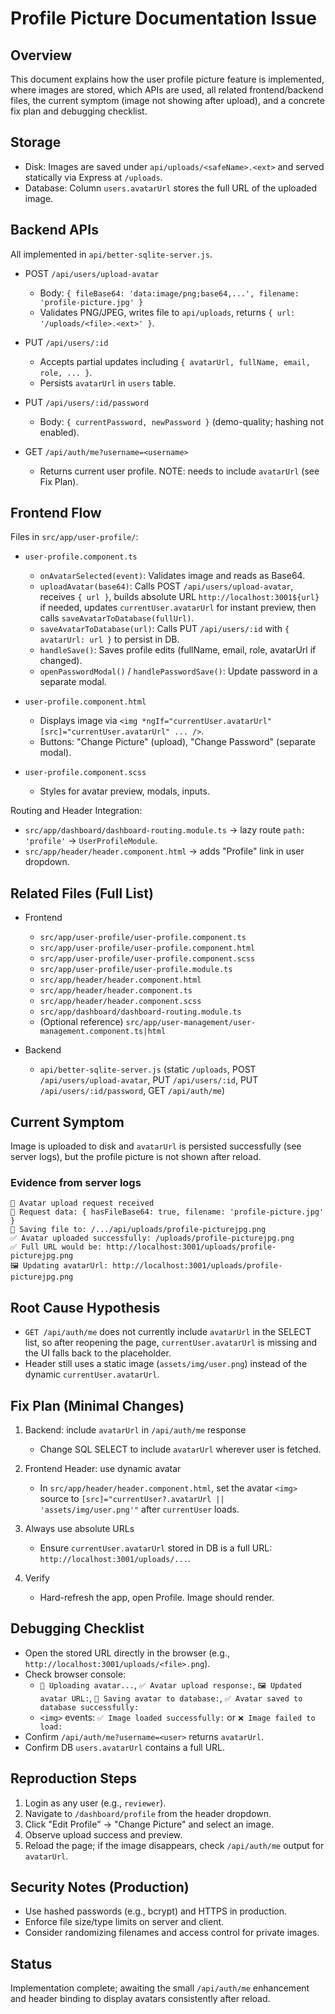# Profile Picture Documentation Issue

## Overview
This document explains how the user profile picture feature is implemented, where images are stored, which APIs are used, all related frontend/backend files, the current symptom (image not showing after upload), and a concrete fix plan and debugging checklist.

## Storage
- Disk: Images are saved under `api/uploads/<safeName>.<ext>` and served statically via Express at `/uploads`.
- Database: Column `users.avatarUrl` stores the full URL of the uploaded image.

## Backend APIs
All implemented in `api/better-sqlite-server.js`.

- POST `/api/users/upload-avatar`
  - Body: `{ fileBase64: 'data:image/png;base64,...', filename: 'profile-picture.jpg' }`
  - Validates PNG/JPEG, writes file to `api/uploads`, returns `{ url: '/uploads/<file>.<ext>' }`.

- PUT `/api/users/:id`
  - Accepts partial updates including `{ avatarUrl, fullName, email, role, ... }`.
  - Persists `avatarUrl` in `users` table.

- PUT `/api/users/:id/password`
  - Body: `{ currentPassword, newPassword }` (demo-quality; hashing not enabled).

- GET `/api/auth/me?username=<username>`
  - Returns current user profile. NOTE: needs to include `avatarUrl` (see Fix Plan).

## Frontend Flow
Files in `src/app/user-profile/`:
- `user-profile.component.ts`
  - `onAvatarSelected(event)`: Validates image and reads as Base64.
  - `uploadAvatar(base64)`: Calls POST `/api/users/upload-avatar`, receives `{ url }`, builds absolute URL `http://localhost:3001${url}` if needed, updates `currentUser.avatarUrl` for instant preview, then calls `saveAvatarToDatabase(fullUrl)`.
  - `saveAvatarToDatabase(url)`: Calls PUT `/api/users/:id` with `{ avatarUrl: url }` to persist in DB.
  - `handleSave()`: Saves profile edits (fullName, email, role, avatarUrl if changed).
  - `openPasswordModal()` / `handlePasswordSave()`: Update password in a separate modal.

- `user-profile.component.html`
  - Displays image via `<img *ngIf="currentUser.avatarUrl" [src]="currentUser.avatarUrl" ... />`.
  - Buttons: "Change Picture" (upload), "Change Password" (separate modal).

- `user-profile.component.scss`
  - Styles for avatar preview, modals, inputs.

Routing and Header Integration:
- `src/app/dashboard/dashboard-routing.module.ts` → lazy route `path: 'profile'` → `UserProfileModule`.
- `src/app/header/header.component.html` → adds "Profile" link in user dropdown.

## Related Files (Full List)
- Frontend
  - `src/app/user-profile/user-profile.component.ts`
  - `src/app/user-profile/user-profile.component.html`
  - `src/app/user-profile/user-profile.component.scss`
  - `src/app/user-profile/user-profile.module.ts`
  - `src/app/header/header.component.html`
  - `src/app/header/header.component.ts`
  - `src/app/header/header.component.scss`
  - `src/app/dashboard/dashboard-routing.module.ts`
  - (Optional reference) `src/app/user-management/user-management.component.ts|html`

- Backend
  - `api/better-sqlite-server.js` (static `/uploads`, POST `/api/users/upload-avatar`, PUT `/api/users/:id`, PUT `/api/users/:id/password`, GET `/api/auth/me`)

## Current Symptom
Image is uploaded to disk and `avatarUrl` is persisted successfully (see server logs), but the profile picture is not shown after reload.

### Evidence from server logs
```
📸 Avatar upload request received
📸 Request data: { hasFileBase64: true, filename: 'profile-picture.jpg' }
📸 Saving file to: /.../api/uploads/profile-picturejpg.png
✅ Avatar uploaded successfully: /uploads/profile-picturejpg.png
✅ Full URL would be: http://localhost:3001/uploads/profile-picturejpg.png
🖼️ Updating avatarUrl: http://localhost:3001/uploads/profile-picturejpg.png
```

## Root Cause Hypothesis
- `GET /api/auth/me` does not currently include `avatarUrl` in the SELECT list, so after reopening the page, `currentUser.avatarUrl` is missing and the UI falls back to the placeholder.
- Header still uses a static image (`assets/img/user.png`) instead of the dynamic `currentUser.avatarUrl`.

## Fix Plan (Minimal Changes)
1) Backend: include `avatarUrl` in `/api/auth/me` response
   - Change SQL SELECT to include `avatarUrl` wherever user is fetched.

2) Frontend Header: use dynamic avatar
   - In `src/app/header/header.component.html`, set the avatar `<img>` source to `[src]="currentUser?.avatarUrl || 'assets/img/user.png'"` after `currentUser` loads.

3) Always use absolute URLs
   - Ensure `currentUser.avatarUrl` stored in DB is a full URL: `http://localhost:3001/uploads/...`.

4) Verify
   - Hard-refresh the app, open Profile. Image should render.

## Debugging Checklist
- Open the stored URL directly in the browser (e.g., `http://localhost:3001/uploads/<file>.png`).
- Check browser console:
  - `🔄 Uploading avatar...`, `✅ Avatar upload response:`, `🖼️ Updated avatar URL:`, `💾 Saving avatar to database:`, `✅ Avatar saved to database successfully:`
  - `<img>` events: `✅ Image loaded successfully:` or `❌ Image failed to load:`
- Confirm `/api/auth/me?username=<user>` returns `avatarUrl`.
- Confirm DB `users.avatarUrl` contains a full URL.

## Reproduction Steps
1. Login as any user (e.g., `reviewer`).
2. Navigate to `/dashboard/profile` from the header dropdown.
3. Click "Edit Profile" → "Change Picture" and select an image.
4. Observe upload success and preview.
5. Reload the page; if the image disappears, check `/api/auth/me` output for `avatarUrl`.

## Security Notes (Production)
- Use hashed passwords (e.g., bcrypt) and HTTPS in production.
- Enforce file size/type limits on server and client.
- Consider randomizing filenames and access control for private images.

## Status
Implementation complete; awaiting the small `/api/auth/me` enhancement and header binding to display avatars consistently after reload.


